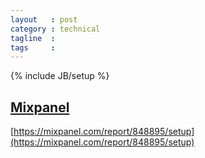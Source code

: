 ```yaml
---
layout   : post
category : technical
tagline  : 
tags     : 
---
```

{% include JB/setup %}

## [Mixpanel](https://mixpanel.com)

[https://mixpanel.com/report/848895/setup](https://mixpanel.com/report/848895/setup)
